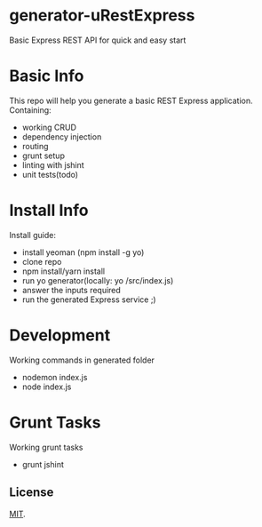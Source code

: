 # generator-uRestExpress
Basic Express REST API for quick and easy start

# Basic Info

This repo will help you generate a basic REST Express application. Containing:
- working CRUD
- dependency injection
- routing
- grunt setup
- linting with jshint
- unit tests(todo)

# Install Info

Install guide:
- install yeoman (npm install -g yo)
- clone repo 
- npm install/yarn install
- run yo generator(locally: yo <path to repo>/src/index.js)
- answer the inputs required
- run the generated Express service ;)

# Development

Working commands in generated folder
- nodemon index.js
- node index.js

# Grunt Tasks

Working grunt tasks
- grunt jshint

## License

[MIT](./LICENSE).

